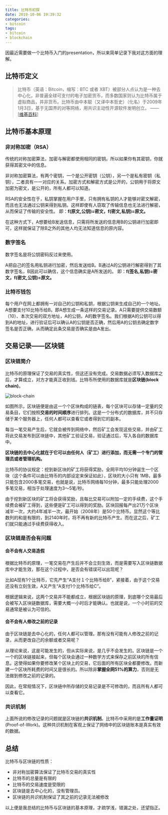 ```yaml
---
title: 比特币初探
date: 2019-10-06 19:39:32
categories:
- bitcoin
tags:
- bitcoin
- blockchain
---
```


因最近需要做一个比特币入门的presentation，所以来简单记录下我对这方面的理解。

## 比特币定义

> 比特币（英语：Bitcoin，缩写：BTC 或者 XBT）被部分人点认为是一种去中心化，非普遍全球可支付的电子加密货币，而多数国家则认为比特币属于虚拟商品，并非货币。比特币由中本聪（又译中本哲史）（化名）于2009年1月3日，基于无国界的对等网络，用共识主动性开源软件发明创立。 —— [[维基百科](https://zh.wikipedia.org/zh-cn/比特币)]

## 比特币基本原理

### 非对称加密（RSA）

传统的对称加密算法，加密与解密都使用相同的密钥。所以如果你有其密钥，你就获得其密文中的信息。

非对称加密算法，有两个密钥，一个是公开密钥（公钥），另一个是私有密钥（私钥），二者具有一一对应的关系。加密方式和解密方式是公开的，公钥用于将原文加密为密文，是公开的，所有人都可以知道。

RSA的安全性在于，私钥掌握在用户手里，只有拥有私钥的人才能够对密文解密，而且也无法通过公钥来得到私钥。这样即使有人窃取了传输信息也无法进行解密，从而保证了传输的安全性。
即：**f(原文,公钥)=密文，f(密文,私钥)=原文。**

在这种方式下，A想要给B发送信息，只需将所发送的信息用B的公钥进行加密即可，这样就保证了除B之外的其他人均无法知道信息的原内容。

### 数字签名

数字签名是将公钥密码反过来使用。

A把自己的签名用私钥进行加密，然后发送给B。B通过A的公钥进行解密得到了其数字签名，B因此可以确信，这个信息确实是A所发送的。
即：**f(签名,私钥)=密文，f(密文,公钥)=原文。**

### 比特币钱包

每个用户在网上都拥有一对自己的公钥和私钥，根据公钥来生成自己的一个地址。
A想要支付10比特币给B。即A想生成一条这样的交易记录。A只需要提供交易数额（10）、本次交易的双方地址，A的公钥，A的数字签名。我们根据A的公钥可以得到A的地址，进行验证后可以确认A的公钥是否正确，然后用A的公钥去确定数字签名是否正确，从而确定此条交易是否确实是由A发出。

<!-- more -->

## 交易记录——区块链

### 区块链简介

比特币的原理保证了交易的真实性，但这还没有完成。交易数据必须写入数据库之后，才算成立，对方才能真正收到钱。比特币所使用的数据库就是**区块链(block chain)**。

![block-chain](http://www.ruanyifeng.com/blogimg/asset/2017/bg2017122705.png)

如图所示，区块链便是由这一个个区块构成的链表，每个区块可以存储一定量的交易条目，它们按照**交易的时间顺序**进行排列。这是一个分布式的数据库，并不只存储于某个服务器上，任何人都可以查看它或者得到它的副本。

每当一笔交易产生后，它就会被传到网络中，然后矿工会发现这些交易，并由矿工将此交易发布到区块链中，其他矿工验证交易，验证通过后，写入各自的数据库中。

**区块链的去中心化就在于它可以由任何人（矿工）进行添加，而无需一个专门的管理员或者管理机构。**

比特币的协议规定：挖到新区块的矿工将获得奖励，全网平均10分钟诞生一个区块（这个条件可以由比特币的内部设定来保证如此），区块的大小只有 1MB，最多只能包含2000多笔交易，也就是说，比特币网络每10分钟，最多只能处理2000多笔交易，相当于处理速度为3～5笔/秒。

由于挖到新区块的矿工将会获得奖励，且每比交易可以附加一定的手续费，这个手续费会被矿工得到，这些便是矿工可以得到的奖励。区块回报每产出21万个区块减半一次，大约4年减半一次，最开始（2008年）是50个比特币。显然这个等比数列的和是有限的，到2140年时，将不再有新的比特币产生。而在这之后，矿工们就只能通过手续费获得收入。

### 区块链是否会有问题

#### 会不会有人交易造假

根据比特币的原理，一笔交易在产生后并不会立刻生效，而是需要写入区块链数据库中才能生效，那在这个过程中，是否会有错误可以出现呢？

比如A现有1个比特币，它先产生“A支付１个比特币给B”，紧接着，由于这个交易还没有立刻生效，A又产生“A支付1个比特币给C”。

根据逻辑来说，这两个交易并不能都成立，根据区块链的原理，到底哪个交易最后会被写入区块链数据库，需要大概一小时后才能确认。也就是说，一个小时前的交易通常是被认为可信的。

#### 会不会有人修改之前的记录

由于区块链是去中心化的，任何人都可以管理。那有没有可能有人修改之前的记录，从而更改自己的余额或者交易呢？

从理论来说，这是可能发生的，但从实际来说，是几乎不会发生的。区块链是一个一个的区块链接起来，但每个区块会通过一种数学方式来保存之前区块的所有信息。这使得如果你要修改某个区块上的交易，它后面的所有区块全都要修改。而新建一个区块所耗费的时间又是很长的。所以除非**掌握全网51%的算力**，否则是无法做到修改之前的记录的。

因此，在常规情况下，区块链中所存储的交易记录是不可修改的，而且所有人都可以查看它。

### 共识机制

上面所说的修改记录的问题就是区块链的**共识机制**。比特币中采用的是**工作量证明**(Proof-of-Work)。这种共识机制在客观上保证了网络中的区块链账本是真实有效的数据。

## 总结

比特币与区块链的性质：

- 非对称加密算法保证了比特币交易的真实性
- 比特币的总量是有限的
- 比特币的交易速度是受限的
- 区块链是去中心化的，没有管理员。
- 区块链的共识机制保证了其之前的记录无法被修改

以上便是我总结的比特币与区块链的基本原理，才疏学浅，错漏之处，还望指正。